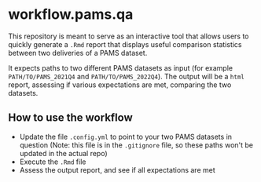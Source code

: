 # workflow.pams.qa
This repository is meant to serve as an interactive tool that allows users to quickly generate a `.Rmd` report that displays useful comparison statistics between two deliveries of a PAMS dataset. 

It expects paths to two different PAMS datasets as input (for example `PATH/TO/PAMS_2021Q4` and `PATH/TO/PAMS_2022Q4`). The output will be a `html` report, assessing if various expectations are met, comparing the two datasets. 

## How to use the workflow

* Update the file `.config.yml` to point to your two PAMS datasets in question (Note: this file is in the `.gitignore` file, so these paths won't be updated in the actual repo)
* Execute the `.Rmd` file
* Assess the output report, and see if all expectations are met
